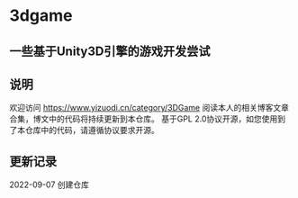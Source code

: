 # 3dgame
## 一些基于Unity3D引擎的游戏开发尝试

## 说明

欢迎访问 https://www.yizuodi.cn/category/3DGame 阅读本人的相关博客文章合集，博文中的代码将持续更新到本仓库。
基于GPL 2.0协议开源，如您使用到了本仓库中的代码，请遵循协议要求开源。

## 更新记录

2022-09-07 创建仓库
